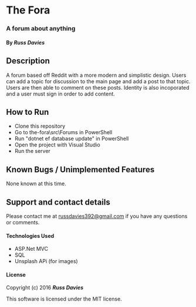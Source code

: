 # The Fora

### A forum about anything

#### By _**Russ Davies**_

## Description
A forum based off Reddit with a more modern and simplistic design. Users can add a topic for discussion to the main page and add a post to that topic. Users are then able to comment on these posts. Identity is also incoporated and a user must sign in order to add content.

## How to Run
* Clone this repository
* Go to the-fora\src\Forums in PowerShell
* Run "dotnet ef database update" in PowerShell
* Open the project with Visual Studio
* Run the server

## Known Bugs / Unimplemented Features
None known at this time.

## Support and contact details
Please contact me at russdavies392@gmail.com if you have any questions or comments.

#### Technologies Used
* ASP.Net MVC
* SQL
* Unsplash APi (for images)

#### License
Copyright (c) 2016 _**Russ Davies**_

This software is licensed under the MIT license.
